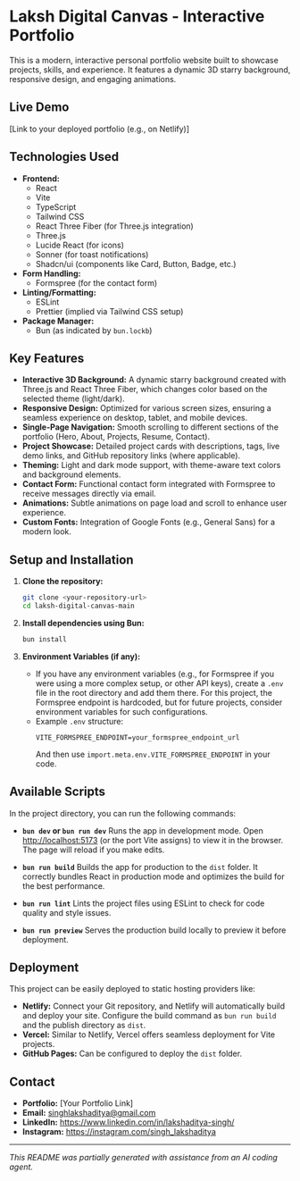 # Laksh Digital Canvas - Interactive Portfolio

This is a modern, interactive personal portfolio website built to showcase projects, skills, and experience. It features a dynamic 3D starry background, responsive design, and engaging animations.

## Live Demo

[Link to your deployed portfolio (e.g., on Netlify)]

## Technologies Used

*   **Frontend:**
    *   React
    *   Vite
    *   TypeScript
    *   Tailwind CSS
    *   React Three Fiber (for Three.js integration)
    *   Three.js
    *   Lucide React (for icons)
    *   Sonner (for toast notifications)
    *   Shadcn/ui (components like Card, Button, Badge, etc.)
*   **Form Handling:**
    *   Formspree (for the contact form)
*   **Linting/Formatting:**
    *   ESLint
    *   Prettier (implied via Tailwind CSS setup)
*   **Package Manager:**
    *   Bun (as indicated by `bun.lockb`)

## Key Features

*   **Interactive 3D Background:** A dynamic starry background created with Three.js and React Three Fiber, which changes color based on the selected theme (light/dark).
*   **Responsive Design:** Optimized for various screen sizes, ensuring a seamless experience on desktop, tablet, and mobile devices.
*   **Single-Page Navigation:** Smooth scrolling to different sections of the portfolio (Hero, About, Projects, Resume, Contact).
*   **Project Showcase:** Detailed project cards with descriptions, tags, live demo links, and GitHub repository links (where applicable).
*   **Theming:** Light and dark mode support, with theme-aware text colors and background elements.
*   **Contact Form:** Functional contact form integrated with Formspree to receive messages directly via email.
*   **Animations:** Subtle animations on page load and scroll to enhance user experience.
*   **Custom Fonts:** Integration of Google Fonts (e.g., General Sans) for a modern look.

## Setup and Installation

1.  **Clone the repository:**
    ```bash
    git clone <your-repository-url>
    cd laksh-digital-canvas-main
    ```

2.  **Install dependencies using Bun:**
    ```bash
    bun install
    ```

3.  **Environment Variables (if any):**
    *   If you have any environment variables (e.g., for Formspree if you were using a more complex setup, or other API keys), create a `.env` file in the root directory and add them there. For this project, the Formspree endpoint is hardcoded, but for future projects, consider environment variables for such configurations.
    *   Example `.env` structure:
        ```
        VITE_FORMSPREE_ENDPOINT=your_formspree_endpoint_url
        ```
        And then use `import.meta.env.VITE_FORMSPREE_ENDPOINT` in your code.

## Available Scripts

In the project directory, you can run the following commands:

*   **`bun dev` or `bun run dev`**
    Runs the app in development mode.
    Open [http://localhost:5173](http://localhost:5173) (or the port Vite assigns) to view it in the browser.
    The page will reload if you make edits.

*   **`bun run build`**
    Builds the app for production to the `dist` folder.
    It correctly bundles React in production mode and optimizes the build for the best performance.

*   **`bun run lint`**
    Lints the project files using ESLint to check for code quality and style issues.

*   **`bun run preview`**
    Serves the production build locally to preview it before deployment.

## Deployment

This project can be easily deployed to static hosting providers like:

*   **Netlify:** Connect your Git repository, and Netlify will automatically build and deploy your site. Configure the build command as `bun run build` and the publish directory as `dist`.
*   **Vercel:** Similar to Netlify, Vercel offers seamless deployment for Vite projects.
*   **GitHub Pages:** Can be configured to deploy the `dist` folder.

## Contact

*   **Portfolio:** [Your Portfolio Link]
*   **Email:** singhlakshaditya@gmail.com
*   **LinkedIn:** https://www.linkedin.com/in/lakshaditya-singh/
*   **Instagram:** https://instagram.com/singh_lakshaditya

---

*This README was partially generated with assistance from an AI coding agent.*
